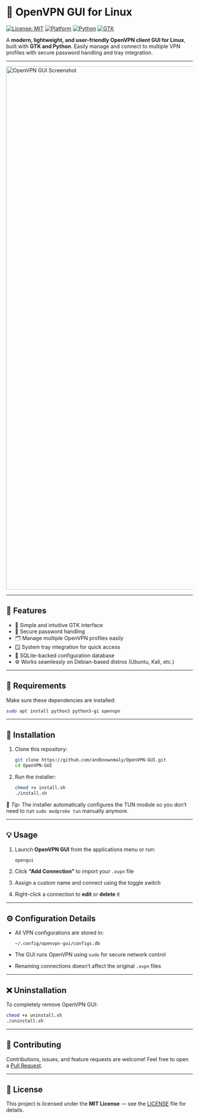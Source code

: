 # 🧩 OpenVPN GUI for Linux

[![License: MIT](https://img.shields.io/badge/License-MIT-green.svg)](LICENSE)
[![Platform](https://img.shields.io/badge/platform-Linux-blue.svg)](https://www.linux.org/)
[![Python](https://img.shields.io/badge/python-3.6%2B-yellow.svg)](https://www.python.org/)
[![GTK](https://img.shields.io/badge/GTK-3.0-orange.svg)](https://www.gtk.org/)

A **modern, lightweight, and user-friendly OpenVPN client GUI for Linux**, built with **GTK and Python**.
Easily manage and connect to multiple VPN profiles with secure password handling and tray integration.

---

<img width="2000" height="1414" alt="OpenVPN GUI Screenshot" src="https://github.com/user-attachments/assets/77d3e376-81fc-49c6-94b0-b28479ce20ed" />

---

## 🚀 Features

* 🧭 Simple and intuitive GTK interface
* 🔐 Secure password handling
* 🗂️ Manage multiple OpenVPN profiles easily
* 🪟 System tray integration for quick access
* 💾 SQLite-backed configuration database
* ⚙️ Works seamlessly on Debian-based distros (Ubuntu, Kali, etc.)

---

## 🧰 Requirements

Make sure these dependencies are installed:

```bash
sudo apt install python3 python3-gi openvpn
```

---

## 🧩 Installation

1. Clone this repository:

   ```bash
   git clone https://github.com/andknownmaly/OpenVPN-GUI.git
   cd OpenVPN-GUI
   ```

2. Run the installer:

   ```bash
   chmod +x install.sh
   ./install.sh
   ```

🧠 *Tip:* The installer automatically configures the TUN module so you don’t need to run `sudo modprobe tun` manually anymore.

---

## 💡 Usage

1. Launch **OpenVPN GUI** from the applications menu or run:

   ```bash
   opengui
   ```
2. Click **“Add Connection”** to import your `.ovpn` file
3. Assign a custom name and connect using the toggle switch
4. Right-click a connection to **edit** or **delete** it

---

## ⚙️ Configuration Details

* All VPN configurations are stored in:

  ```
  ~/.config/openvpn-gui/configs.db
  ```
* The GUI runs OpenVPN using `sudo` for secure network control
* Renaming connections doesn’t affect the original `.ovpn` files

---

## ❌ Uninstallation

To completely remove OpenVPN GUI:

```bash
chmod +x uninstall.sh
./uninstall.sh
```

---

## 🤝 Contributing

Contributions, issues, and feature requests are welcome!
Feel free to open a [Pull Request](https://github.com/andknownmaly/OpenVPN-GUI/pulls).

---

## 🪪 License

This project is licensed under the **MIT License** — see the [LICENSE](LICENSE) file for details.
